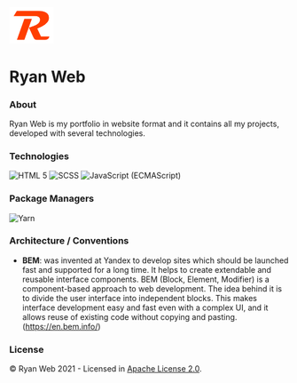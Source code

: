<img src="./static/logo/ryan-web-logo.svg" alt="Logo Ryan Web" title="Logo Ryan Web" width="80">

# Ryan Web

### About
Ryan Web is my portfolio in website format and it contains all my projects, developed with several technologies.

### Technologies
<img src="https://cdn.jsdelivr.net/gh/devicons/devicon/icons/html5/html5-original.svg" alt="HTML 5" title="HTML 5" width="40"> <img src="https://cdn.jsdelivr.net/gh/devicons/devicon/icons/sass/sass-original.svg" alt="SCSS" title="SCSS" width="40"> <img src="https://cdn.jsdelivr.net/gh/devicons/devicon/icons/javascript/javascript-original.svg" alt="JavaScript (ECMAScript)" title="JavaScript (ECMAScript 2015+)" width="40">

### Package Managers
<img src="https://cdn.jsdelivr.net/gh/devicons/devicon/icons/yarn/yarn-original.svg" alt="Yarn" title="Yarn" width="40"> 

### Architecture / Conventions
- **BEM**: was invented at Yandex to develop sites which should be launched fast and supported for a long time. It helps to create extendable and reusable interface components. BEM (Block, Element, Modifier) is a component-based approach to web development. The idea behind it is to divide the user interface into independent blocks. This makes interface development easy and fast even with a complex UI, and it allows reuse of existing code without copying and pasting. (https://en.bem.info/)

### License
© Ryan Web 2021 - Licensed in [Apache License 2.0](https://github.com/RyanMatheuZ/ryan-web/blob/main/LICENSE).
